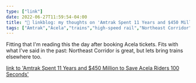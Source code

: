 ```yaml
---
type: ["link"]
date: 2022-06-27T11:59:54-04:00
title: "🔗 linkblog: my thoughts on 'Amtrak Spent 11 Years and $450 Million to Save Acela Riders 100 Seconds'"
tags: ["Amtrak","Acela","trains","high-speed rail","Northeast Corridor"]
---
```

Fitting that I'm reading this the day after booking Acela tickets. Fits with what I've said in the past: Northeast Corridor is great, but lets bring trains elsewhere too.
 

[link to 'Amtrak Spent 11 Years and $450 Million to Save Acela Riders 100 Seconds'](https://www.vice.com/en/article/wxn8qx/amtrak-spent-11-years-and-dollar450-million-to-save-acela-riders-100-seconds)
